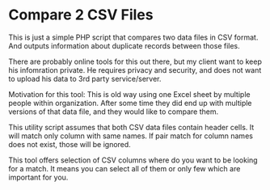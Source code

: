 # Compare 2 CSV Files

This is just a simple PHP script that compares two data files in CSV format.
And outputs information about duplicate records between those files.

There are probably online tools for this out there, but my client want to keep his infomration private. He requires privacy and security, and does not want to upload his data to 3rd party service/server.

Motivation for this tool: This is old way using one Excel sheet by multiple people within organization. After some time they did end up with multiple versions of that data file, and they would like to compare them.

This utility script assumes that both CSV data files contain header cells. It will match only column with same names. If pair match for column names does not exist, those will be ignored.

 This tool offers selection of CSV columns where do you want to be looking for a match. It means you can select all of them or only few which are important for you.
